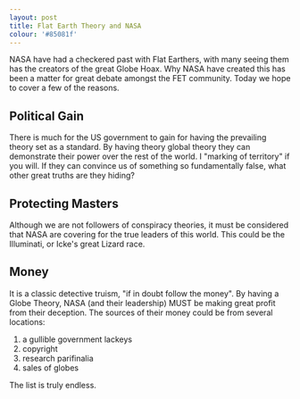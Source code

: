 ```yaml
---
layout: post
title: Flat Earth Theory and NASA
colour: '#85081f'
---
```



NASA have had a checkered past with Flat Earthers, with many seeing them has the creators of the great Globe Hoax. Why NASA have created this has been a matter for great debate amongst the FET community. Today we hope to cover a few of the reasons.

## Political Gain

There is much for the US government to gain for having the prevailing theory set as a standard. By having theory global theory they can demonstrate their power over the rest of the world. I "marking of territory" if you will. If they can convince us of something so fundamentally false, what other great truths are they hiding?

## Protecting Masters

Although we are not followers of conspiracy theories, it must be considered that NASA are covering for the true leaders of this world. This could be the Illuminati, or Icke's great Lizard race.

## Money

It is a classic detective truism, "if in doubt follow the money". By having a Globe Theory, NASA (and their leadership) MUST be making great profit from their deception. The sources of their money could be from several locations:

1. a gullible government lackeys
2. copyright
3. research parifinalia
4. sales of globes

The list is truly endless.